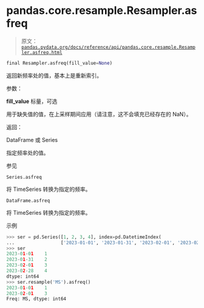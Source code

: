 # pandas.core.resample.Resampler.asfreq

> 原文：[`pandas.pydata.org/docs/reference/api/pandas.core.resample.Resampler.asfreq.html`](https://pandas.pydata.org/docs/reference/api/pandas.core.resample.Resampler.asfreq.html)

```py
final Resampler.asfreq(fill_value=None)
```

返回新频率处的值，基本上是重新索引。

参数：

**fill_value** 标量，可选

用于缺失值的值，在上采样期间应用（请注意，这不会填充已经存在的 NaN）。

返回：

DataFrame 或 Series

指定频率处的值。

参见

`Series.asfreq`

将 TimeSeries 转换为指定的频率。

`DataFrame.asfreq`

将 TimeSeries 转换为指定的频率。

示例

```py
>>> ser = pd.Series([1, 2, 3, 4], index=pd.DatetimeIndex(
...                 ['2023-01-01', '2023-01-31', '2023-02-01', '2023-02-28']))
>>> ser
2023-01-01    1
2023-01-31    2
2023-02-01    3
2023-02-28    4
dtype: int64
>>> ser.resample('MS').asfreq()
2023-01-01    1
2023-02-01    3
Freq: MS, dtype: int64 
```
